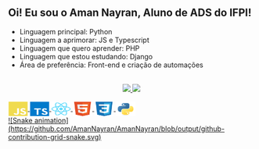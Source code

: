 ## Oi! Eu sou o Aman Nayran, Aluno de ADS do IFPI!

- Linguagem principal: Python
- Linguagem a aprimorar: JS e Typescript
- Linguagem que quero aprender: PHP
- Linguagem que estou estudando: Django
- Área de preferência: Front-end e criação de automações

<div align="center">
  <a href="https://github.com/AmanNayran"><br>
  <img height="160em" src="https://github-readme-stats.vercel.app/api?username=AmanNayran&show_icons=true&theme=dark&include_all_commits=true&count_private=true"/>
  <img height="160em" src="https://github-readme-stats.vercel.app/api/top-langs/?username=AmanNayran&layout=compact&langs_count=7&theme=dark"/>
</div>

<div style="display: inline_block"><br>
  <img align="center" alt="Js" height="30" width="40" src="https://raw.githubusercontent.com/devicons/devicon/master/icons/javascript/javascript-plain.svg">
  <img align="center" alt="Ts" height="30" width="40" src="https://raw.githubusercontent.com/devicons/devicon/master/icons/typescript/typescript-plain.svg">
  <img align="center" alt="React" height="30" width="40" src="https://raw.githubusercontent.com/devicons/devicon/master/icons/react/react-original.svg">
  <img align="center" alt="HTML" height="30" width="40" src="https://raw.githubusercontent.com/devicons/devicon/master/icons/html5/html5-original.svg">
  <img align="center" alt="CSS" height="30" width="40" src="https://raw.githubusercontent.com/devicons/devicon/master/icons/css3/css3-original.svg">
  <img align="center" alt="Python" height="30" width="40" src="https://raw.githubusercontent.com/devicons/devicon/master/icons/python/python-original.svg">

</div>
![Snake animation](https://github.com/AmanNayran/AmanNayran/blob/output/github-contribution-grid-snake.svg)
